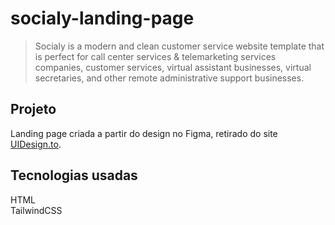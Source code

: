# socialy-landing-page

> Socialy is a modern and clean customer service website template that is perfect for call center services & telemarketing services companies, customer services, virtual assistant businesses, virtual secretaries, and other remote administrative support businesses.

## Projeto

Landing page criada a partir do design no Figma, retirado do site [UIDesign.to](https://uidesign.to/product/customer-service-website-template-socialy/).

## Tecnologias usadas

HTML <br>
TailwindCSS
